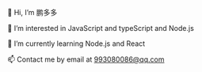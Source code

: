 👋 Hi, I’m 鹏多多

👀 I’m interested in JavaScript and typeScript and Node.js

🌱 I’m currently learning Node.js and React

📫 Contact me by email at 993080086@qq.com
